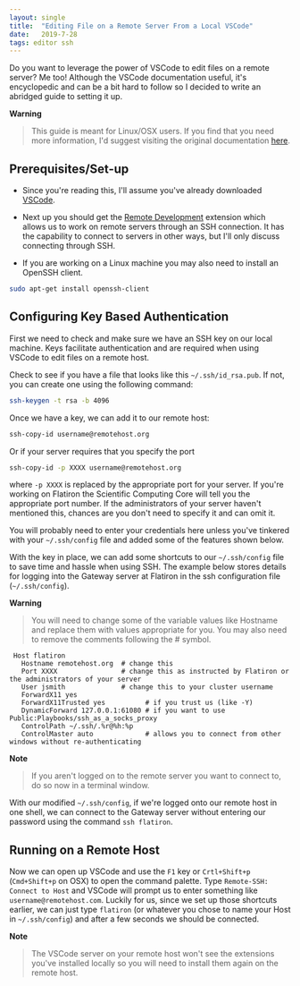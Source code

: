 ```yaml
---
layout: single
title:  "Editing File on a Remote Server From a Local VSCode"
date:   2019-7-28
tags: editor ssh
---
```


Do you want to leverage the power of VSCode to edit files on a remote server? Me too! Although the VSCode documentation useful, it's encyclopedic and can be a bit hard to follow so I decided to write an abridged guide to setting it up. 

**Warning**
> This guide is meant for Linux/OSX users.
> If you find that you need more information, I'd suggest visiting the original documentation [here](https://code.visualstudio.com/docs/remote/remote-overview).


## Prerequisites/Set-up

* Since you're reading this, I'll assume you've already downloaded [VSCode](https://code.visualstudio.com/Download).

* Next up you should get the [Remote Development](https://marketplace.visualstudio.com/items?itemName=ms-vscode-remote.vscode-remote-extensionpack) extension which allows us to work on remote servers through an SSH connection. It has the capability to connect to servers in other ways, but I'll only discuss connecting through SSH.

* If you are working on a Linux machine you may also need to install an OpenSSH client.
   
```bash
sudo apt-get install openssh-client
```

## Configuring Key Based Authentication

First we need to check and make sure we have an SSH key on our local machine. Keys facilitate authentication and are required when using VSCode to edit files on a remote host.

Check to see if you have a file that looks like this `~/.ssh/id_rsa.pub`. If not, you can create one using the following command:

```bash
ssh-keygen -t rsa -b 4096
```

Once we have a key, we can add it to our remote host:

```bash
ssh-copy-id username@remotehost.org
```

Or if your server requires that you specify the port

```bash
ssh-copy-id -p XXXX username@remotehost.org
```

where `-p XXXX` is replaced by the appropriate port for your server. If you're working on Flatiron the Scientific Computing Core will tell you the appropriate port number. If the administrators of your server haven't mentioned this, chances are you don't need to specify it and can omit it.

You will probably need to enter your credentials here unless you've tinkered with your `~/.ssh/config` file and added some of the features shown below.

With the key in place, we can add some shortcuts to our `~/.ssh/config` file to save time and hassle when using SSH. The example below stores details for logging into the Gateway server at Flatiron in the ssh configuration file (`~/.ssh/config`).

**Warning**
> You will need to change some of the variable values like Hostname and replace them with values appropriate for you. 
> You may also need to remove the comments following the # symbol.

```
 Host flatiron
   Hostname remotehost.org  # change this
   Port XXXX                # change this as instructed by Flatiron or the administrators of your server
   User jsmith              # change this to your cluster username
   ForwardX11 yes
   ForwardX11Trusted yes          # if you trust us (like -Y)
   DynamicForward 127.0.0.1:61080 # if you want to use Public:Playbooks/ssh_as_a_socks_proxy
   ControlPath ~/.ssh/.%r@%h:%p
   ControlMaster auto             # allows you to connect from other windows without re-authenticating
```
**Note**
>If you aren't logged on to the remote server you want to connect to, do so now in a terminal window.

With our modified `~/.ssh/config`, if we're logged onto our remote host in one shell, we can connect to the Gateway server without entering our password using the command `ssh flatiron`.

## Running on a Remote Host

Now we can open up VSCode and use the `F1` key or `Crtl+Shift+p` (`Cmd+Shift+p` on OSX) to open the command palette. Type `Remote-SSH: Connect to Host` and VSCode will prompt us to enter something like `username@remotehost.com`. Luckily for us, since we set up those shortcuts earlier, we can just type `flatiron` (or whatever you chose to name your Host in `~/.ssh/config`) and after a few seconds we should be connected. 

**Note**
>The VSCode server on your remote host won't see the extensions you've installed locally so you will need to install them again on the remote host.